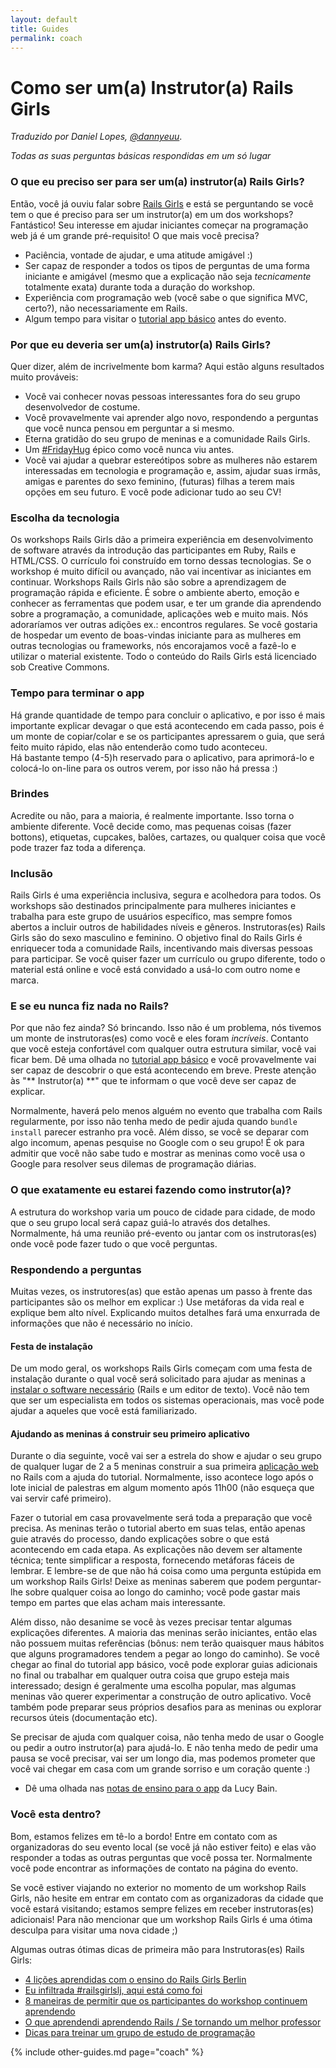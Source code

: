 ```yaml
---
layout: default
title: Guides
permalink: coach
---
```


# Como ser um(a) Instrutor(a) Rails Girls

*Traduzido por Daniel Lopes, [@dannyeuu](https://www.twitter.com/dannyeuu)*.

*Todas as suas perguntas básicas respondidas em um só lugar*

### O que eu preciso ser para ser um(a) instrutor(a) Rails Girls?

Então, você já ouviu falar sobre [Rails Girls](http://railsgirls.com) e está se perguntando se você tem o que é preciso para ser um instrutor(a) em um dos workshops? Fantástico! Seu interesse em ajudar iniciantes começar na programação web já é um grande pré-requisito! O que mais você precisa?

- Paciência, vontade de ajudar, e uma atitude amigável :)
- Ser capaz de responder a todos os tipos de perguntas de uma forma iniciante e amigável (mesmo que a explicação não seja *tecnicamente* totalmente exata) durante toda a duração do workshop.
- Experiência com programação web (você sabe o que significa MVC, certo?), não necessariamente em Rails.
- Algum tempo para visitar o [tutorial app básico](app) antes do evento.

### Por que eu deveria ser um(a) instrutor(a) Rails Girls?

Quer dizer, além de incrivelmente bom karma? Aqui estão alguns resultados muito prováveis:

- Você vai conhecer novas pessoas interessantes fora do seu grupo desenvolvedor de costume.
- Você provavelmente vai aprender algo novo, respondendo a perguntas que você nunca pensou em perguntar a si mesmo.
- Eterna gratidão do seu grupo de meninas e a comunidade Rails Girls.
- Um [\#FridayHug](http://fridayhug.com) épico como você nunca viu antes.
- Você vai ajudar a quebrar estereótipos sobre as mulheres não estarem interessadas em tecnologia e programação e, assim, ajudar suas irmãs, amigas e parentes do sexo feminino, (futuras) filhas a terem mais opções em seu futuro. E você pode adicionar tudo ao seu CV!

### Escolha da tecnologia
Os workshops Rails Girls dão a primeira experiência em desenvolvimento de software através da introdução das participantes em Ruby, Rails e HTML/CSS. O currículo foi construído em torno dessas tecnologias. Se o workshop é muito difícil ou avançado, não vai incentivar as iniciantes em continuar. Workshops Rails Girls não são sobre a aprendizagem de programação rápida e eficiente. É sobre o ambiente aberto, emoção e conhecer as ferramentas que podem usar, e ter um grande dia aprendendo sobre a programação, a comunidade, aplicações web e muito mais. Nós adoraríamos ver outras adições ex.: encontros regulares. Se você gostaria de hospedar um evento de boas-vindas iniciante para as mulheres em outras tecnologias ou frameworks, nós encorajamos você a fazê-lo e utilizar o material existente. Todo o conteúdo do Rails Girls está licenciado sob Creative Commons.

### Tempo para terminar o app
Há grande quantidade de tempo para concluir o aplicativo, e por isso é mais importante explicar devagar o que está acontecendo em cada passo, pois é um monte de copiar/colar e se os participantes apressarem o guia, que será feito muito rápido, elas não entenderão como tudo aconteceu.
<br> Há bastante tempo (4-5)h reservado para o aplicativo, para aprimorá-lo e colocá-lo on-line para os outros verem, por isso não há pressa :)

### Brindes
Acredite ou não, para a maioria, é realmente importante. Isso torna o ambiente diferente. Você decide como, mas pequenas coisas (fazer bottons), etiquetas, cupcakes, balões, cartazes, ou qualquer coisa que você pode trazer faz toda a diferença.

### Inclusão
Rails Girls é uma experiência inclusiva, segura e acolhedora para todos. Os workshops são destinados principalmente para mulheres iniciantes e trabalha para este grupo de usuários específico, mas sempre fomos abertos a incluir outros de habilidades níveis e gêneros. Instrutoras(es) Rails Girls são do sexo masculino e feminino. O objetivo final do Rails Girls é enriquecer toda a comunidade Rails, incentivando mais diversas pessoas para participar. Se você quiser fazer um currículo ou grupo diferente, todo o material está online e você está convidado a usá-lo com outro nome e marca.

### E se eu nunca fiz nada no Rails?
Por que não fez ainda? Só brincando. Isso não é um problema, nós tivemos um monte de instrutoras(es) como você e eles foram *incríveis*. Contanto que você esteja confortável com qualquer outra estrutura similar, você vai ficar bem. Dê uma olhada no [tutorial app básico](app) e você provavelmente vai ser capaz de descobrir o que está acontecendo em breve. Preste atenção às "** Instrutor(a) **" que te informam o que você deve ser capaz de explicar.

Normalmente, haverá pelo menos alguém no evento que trabalha com Rails regularmente, por isso não tenha medo de pedir ajuda quando `bundle install` parecer estranho pra você. Além disso, se você se deparar com algo incomum, apenas pesquise no Google com o seu grupo! É ok para admitir que você não sabe tudo e mostrar as meninas como você usa o Google para resolver seus dilemas de programação diárias.

### O que exatamente eu estarei fazendo como instrutor(a)?

A estrutura do workshop varia um pouco de cidade para cidade, de modo que o seu grupo local será capaz guiá-lo através dos detalhes. Normalmente, há uma reunião pré-evento ou jantar com os instrutoras(es) onde você pode fazer tudo o que você perguntas.

### Respondendo a perguntas
Muitas vezes, os instrutores(as) que estão apenas um passo à frente das participantes são os melhor em explicar :) Use metáforas da vida real e explique bem alto nível. Explicando muitos detalhes fará uma enxurrada de informações que não é necessário no início.

#### Festa de instalação

De um modo geral, os workshops Rails Girls começam com uma festa de instalação durante o qual você será solicitado para ajudar as meninas a [instalar o software necessário](install) (Rails e um editor de texto). Você não tem que ser um especialista em todos os sistemas operacionais, mas você pode ajudar a aqueles que você está familiarizado.

#### Ajudando as meninas á construir seu primeiro aplicativo

Durante o dia seguinte, você vai ser a estrela do show e ajudar o seu grupo de qualquer lugar de 2 a 5 meninas construir a sua primeira [aplicação web](app) no Rails com a ajuda do tutorial. Normalmente, isso acontece logo após o lote inicial de palestras em algum momento após 11h00 (não esqueça que vai servir café primeiro).

Fazer o tutorial em casa provavelmente será toda a preparação que você precisa. As meninas terão o tutorial aberto em suas telas, então apenas guie através do processo, dando explicações sobre o que está acontecendo em cada etapa. As explicações não devem ser altamente técnica; tente simplificar a resposta, fornecendo metáforas fáceis de lembrar. E lembre-se de que não há coisa como uma pergunta estúpida em um workshop Rails Girls! Deixe as meninas saberem que podem perguntar-lhe sobre qualquer coisa ao longo do caminho; você pode gastar mais tempo em partes que elas acham mais interessante.

Além disso, não desanime se você às vezes precisar tentar algumas explicações diferentes. A maioria das meninas serão iniciantes, então elas não possuem muitas referências (bônus: nem terão quaisquer maus hábitos que alguns programadores tendem a pegar ao longo do caminho). Se você chegar ao final do tutorial app básico, você pode explorar guias adicionais no final ou trabalhar em qualquer outra coisa que grupo esteja mais interessado; design é geralmente uma escolha popular, mas algumas meninas vão querer experimentar a construção de outro aplicativo. Você também pode preparar seus próprios desafios para as meninas ou explorar recursos úteis (documentação etc).

Se precisar de ajuda com qualquer coisa, não tenha medo de usar o Google ou pedir a outro instrutor(a) para ajudá-lo. E não tenha medo de pedir uma pausa se você precisar, vai ser um longo dia, mas podemos prometer que você vai chegar em casa com um grande sorriso e um coração quente :)

* Dê uma olhada nas [notas de ensino para o app](https://github.com/lbain/railsgirls) da Lucy Bain.

### Você esta dentro?

Bom, estamos felizes em tê-lo a bordo! Entre em contato com as organizadoras do seu evento local (se você já não estiver feito) e elas vão responder a todas as outras perguntas que você possa ter. Normalmente você pode encontrar as informações de contato na página do evento.

Se você estiver viajando no exterior no momento de um workshop Rails Girls, não hesite em entrar em contato com as organizadoras da cidade que você estará visitando; estamos sempre felizes em receber instrutoras(es) adicionais! Para não mencionar que um workshop Rails Girls é uma ótima desculpa para visitar uma nova cidade ;)

Algumas outras ótimas dicas de primeira mão para Instrutoras(es) Rails Girls:

- [4 lições aprendidas com o ensino do Rails Girls Berlin](http://pragtob.wordpress.com/2012/08/14/4-lessons-learned-from-teaching-at-rails-girls-berlin/)
- [Eu infiltrada #railsgirlslj, aqui está como foi](http://swizec.com/blog/i-infiltrated-railsgirlsj-heres-what-it-was-like/swizec/5717)
- [8 maneiras de permitir que os participantes do workshop continuem aprendendo](http://pragtob.wordpress.com/2013/06/14/8-ways-to-enable-workshop-attendess-to-keep-learning/)
- [O que aprendendi aprendendo Rails / Se tornando um melhor professor](http://floordrees.tumblr.com/post/58784746482/what-i-learned-learning-rails-becoming-a-better)
- [Dicas para treinar um grupo de estudo de programação](http://coaching.rubymonstas.org/)

{% include other-guides.md page="coach" %}
